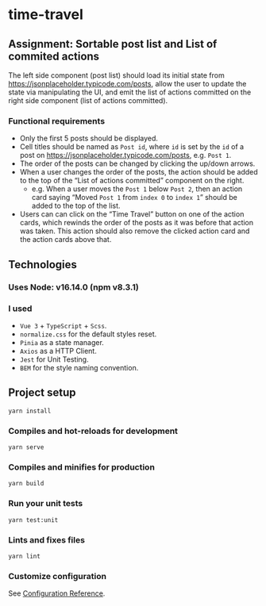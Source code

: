 # time-travel

## Assignment: Sortable post list and List of commited actions
The left side component (post list) should load its initial state from https://jsonplaceholder.typicode.com/posts,
allow the user to update the state via manipulating the UI, and emit the list of actions committed on the right side component (list of actions committed). 

### Functional requirements
- Only the first 5 posts should be displayed.
- Cell titles should be named as `Post id`, where `id` is set by the `id` of a post on https://jsonplaceholder.typicode.com/posts, e.g. `Post 1`.
- The order of the posts can be changed by clicking the up/down arrows.
- When a user changes the order of the posts, the action should be added to the top of the “List of actions committed” component on the right.
    - e.g. When a user moves the `Post 1` below `Post 2`, then an action card saying “Moved `Post 1` from `index 0` to `index 1`” should be added to the top of the list.
- Users can can click on the “Time Travel” button on one of the action cards, which rewinds the order of the posts as it was before that action was taken. This action should also remove the clicked action card and the action cards above that.

## Technologies

### Uses Node: v16.14.0 (npm v8.3.1)

### I used
- `Vue 3` + `TypeScript` + `Scss`.
- `normalize.css` for the default styles reset.
- `Pinia` as a state manager.
- `Axios` as a HTTP Client.
- `Jest` for Unit Testing.
- `BEM` for the style naming convention.

## Project setup
```
yarn install
```

### Compiles and hot-reloads for development
```
yarn serve
```

### Compiles and minifies for production
```
yarn build
```

### Run your unit tests
```
yarn test:unit
```

### Lints and fixes files
```
yarn lint
```

### Customize configuration
See [Configuration Reference](https://cli.vuejs.org/config/).
